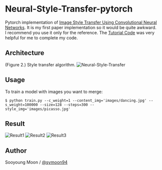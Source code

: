 # Neural-Style-Transfer-pytorch

Pytorch implementation of [Image Style Transfer Using Convolutional Neural Networks](https://www.cv-foundation.org/openaccess/content_cvpr_2016/papers/Gatys_Image_Style_Transfer_CVPR_2016_paper.pdf). It is my first paper implementation so it would be quite awkward. I recommend you use it only for the reference. The [Tutorial Code](https://pytorch.org/tutorials/advanced/neural_style_tutorial.html) was very helpful for me to complete my code.


## Architecture
(Figure 2.) Style transfer algorithm.
![Neural-Style-Transfer](https://github.com/symoon94/Neural-Style-Transfer-pytorch/blob/master/assets/nst_model.png)


## Usage
To train a model with images you want to merge:

    $ python train.py --c_weight=1 --content_img='images/dancing.jpg' --s_weight=100000 --size=128 --steps=300 --style_img='images/picasso.jpg'


## Result
![Result1](https://github.com/symoon94/Neural-Style-Transfer-pytorch/blob/master/assets/result1.png)
![Result2](https://github.com/symoon94/Neural-Style-Transfer-pytorch/blob/master/assets/result2.png)
![Result3](https://github.com/symoon94/Neural-Style-Transfer-pytorch/blob/master/assets/result3.png)


## Author
Sooyoung Moon / [@symoon94](https://twitter.com/?lang=ko)
